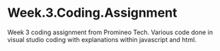 # Week.3.Coding.Assignment
Week 3 coding assignment from Promineo Tech. Various code done in visual studio coding with explanations within javascript and html.  

